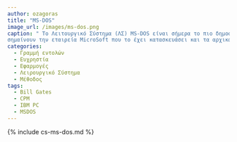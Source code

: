 ```yaml
---
author: ozagoras
title: "MS-DOS"
image_url: /images/ms-dos.png
caption: " Το Λειτουργικό Σύστημα (ΛΣ) MS-DOS είναι σήμερα το πιο δημοφιλές ανάμεσα στους προσωπικούς Η/Υ και χρησιμοποιείται από τους περισσότερους απ' αυτούς. Τα αρχικά MS
σημαίνουν την εταιρεία MicroSoft που το έχει κατασκευάσει και τα αρχικά DOS σημαίνουν Disk Operating System, δηλαδή  Λειτουργικό Σύστημα Δίσκου. " 
categories:
  - Γραμμή εντολών
  - Ευχρηστία
  - Εφαρμογές
  - Λειρουργικό Σύστημα
  - Μέθοδος
tags:
  - Bill Gates
  - CPM
  - IBM PC
  - MSDOS
---
```


{% include cs-ms-dos.md %}